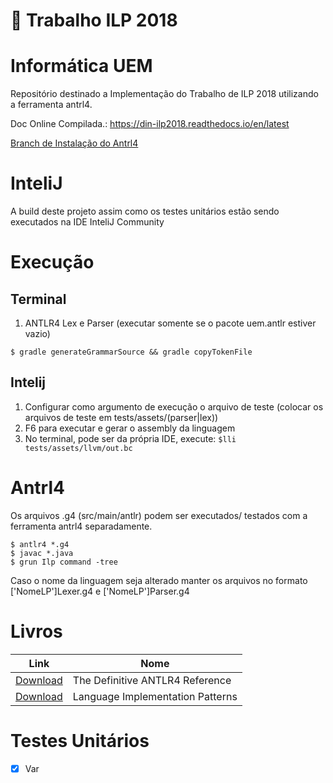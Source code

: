 ﻿# :carousel_horse:  Trabalho ILP 2018 

Informática UEM 
================
Repositório destinado a Implementação do Trabalho de ILP 2018 
utilizando a ferramenta antrl4.

Doc Online Compilada.: https://din-ilp2018.readthedocs.io/en/latest

[Branch de Instalação do Antrl4](https://github.com/rafaelbaiolim/compilador2018/tree/starting)

InteliJ 
==============================

A build deste projeto assim como os testes unitários estão
sendo executados na IDE InteliJ Community 

Execução
==============================

Terminal
------
1. ANTLR4 Lex e Parser (executar somente se o pacote uem.antlr estiver vazio)
```
$ gradle generateGrammarSource && gradle copyTokenFile
```

Intelij
------
1. Configurar como argumento de execução o arquivo de teste (colocar os arquivos de teste em tests/assets/(parser|lex))
2. F6 para executar e gerar o assembly da linguagem 
3. No terminal, pode ser da própria IDE, execute: ``$lli tests/assets/llvm/out.bc`` 

Antrl4
==============================
Os arquivos .g4 (src/main/antlr) podem ser executados/ testados 
com a ferramenta antrl4 separadamente.

```
$ antlr4 *.g4
$ javac *.java
$ grun Ilp command -tree 
```
Caso o nome da linguagem seja alterado manter os arquivos no formato
['NomeLP']Lexer.g4 e ['NomeLP']Parser.g4

Livros 
==============================

| Link          | Nome          |
| ------------- | ------------- |
| [Download](https://drive.google.com/open?id=1xb9krsQnkukff2TdJAjoUP7A07t8Y4I6)  | The Definitive ANTLR4 Reference  |
| [Download](https://drive.google.com/open?id=1U50fYxzygedAnlvL41KbZsmv522Q6czU)  | Language Implementation Patterns |

Testes Unitários
==============================
* [x] Var

